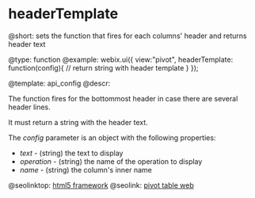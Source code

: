 headerTemplate
=============

@short:
	sets the function that fires for each columns' header and returns header text


@type: function
@example:
webix.ui({
    view:"pivot", 
    headerTemplate: function(config){
		// return string with header template
	}
});


@template:	api_config
@descr:

The function fires for the bottommost header in case there are several header lines.

It must return a string with the header text.

The *config* parameter is an object with the following properties:

- *text* - (string) the text to display
- *operation* - (string) the name of the operation to display
- *name* - (string) the column's inner name




@seolinktop: [html5 framework](https://webix.com)
@seolink: [pivot table web](https://webix.com/pivot/)